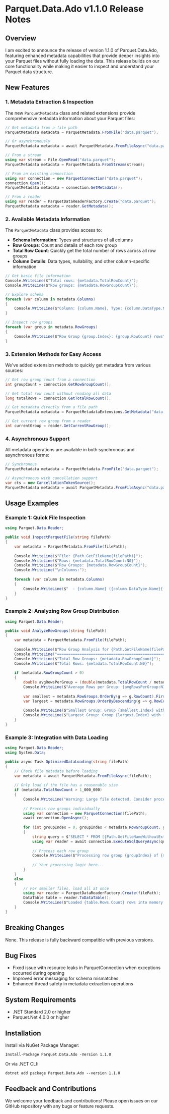 ﻿# Parquet.Data.Ado v1.1.0 Release Notes

## Overview
I am excited to announce the release of version 1.1.0 of Parquet.Data.Ado, featuring enhanced metadata capabilities that provide deeper insights into your Parquet files without fully loading the data. This release builds on our core functionality while making it easier to inspect and understand your Parquet data structure.

## New Features

### 1. Metadata Extraction & Inspection

The new `ParquetMetadata` class and related extensions provide comprehensive metadata information about your Parquet files:

```csharp
// Get metadata from a file path
ParquetMetadata metadata = ParquetMetadata.FromFile("data.parquet");

// Or asynchronously
ParquetMetadata metadata = await ParquetMetadata.FromFileAsync("data.parquet");

// From a stream
using var stream = File.OpenRead("data.parquet");
ParquetMetadata metadata = ParquetMetadata.FromStream(stream);

// From an existing connection
using var connection = new ParquetConnection("data.parquet");
connection.Open();
ParquetMetadata metadata = connection.GetMetadata();

// From a reader
using var reader = ParquetDataReaderFactory.Create("data.parquet");
ParquetMetadata metadata = reader.GetMetadata();
```

### 2. Available Metadata Information

The `ParquetMetadata` class provides access to:

- **Schema Information**: Types and structures of all columns
- **Row Groups**: Count and details of each row group
- **Total Row Count**: Quickly get the total number of rows across all row groups
- **Column Details**: Data types, nullability, and other column-specific information

```csharp
// Get basic file information
Console.WriteLine($"Total rows: {metadata.TotalRowCount}");
Console.WriteLine($"Row groups: {metadata.RowGroupCount}");

// Explore schema
foreach (var column in metadata.Columns)
{
    Console.WriteLine($"Column: {column.Name}, Type: {column.DataType.Name}, Nullable: {column.IsNullable}");
}

// Inspect row groups
foreach (var group in metadata.RowGroups)
{
    Console.WriteLine($"Row Group {group.Index}: {group.RowCount} rows");
}
```

### 3. Extension Methods for Easy Access

We've added extension methods to quickly get metadata from various sources:

```csharp
// Get row group count from a connection
int groupCount = connection.GetRowGroupCount();

// Get total row count without reading all data
long totalRows = connection.GetTotalRowCount();

// Get metadata directly from a file path
ParquetMetadata metadata = ParquetMetadataExtensions.GetMetadata("data.parquet");

// Get current row group from a reader
int currentGroup = reader.GetCurrentRowGroup();
```

### 4. Asynchronous Support

All metadata operations are available in both synchronous and asynchronous forms:

```csharp
// Synchronous
ParquetMetadata metadata = ParquetMetadata.FromFile("data.parquet");

// Asynchronous with cancellation support
var cts = new CancellationTokenSource();
ParquetMetadata metadata = await ParquetMetadata.FromFileAsync("data.parquet", cts.Token);
```

## Usage Examples

### Example 1: Quick File Inspection

```csharp
using Parquet.Data.Reader;

public void InspectParquetFile(string filePath)
{
    var metadata = ParquetMetadata.FromFile(filePath);
    
    Console.WriteLine($"File: {Path.GetFileName(filePath)}");
    Console.WriteLine($"Rows: {metadata.TotalRowCount:N0}");
    Console.WriteLine($"Row Groups: {metadata.RowGroupCount}");
    Console.WriteLine("\nColumns:");
    
    foreach (var column in metadata.Columns)
    {
        Console.WriteLine($"  - {column.Name} ({column.DataType.Name}{(column.IsNullable ? ", nullable" : "")})");
    }
}
```

### Example 2: Analyzing Row Group Distribution

```csharp
using Parquet.Data.Reader;

public void AnalyzeRowGroups(string filePath)
{
    var metadata = ParquetMetadata.FromFile(filePath);
    
    Console.WriteLine($"Row Group Analysis for {Path.GetFileName(filePath)}");
    Console.WriteLine("=================================================");
    Console.WriteLine($"Total Row Groups: {metadata.RowGroupCount}");
    Console.WriteLine($"Total Rows: {metadata.TotalRowCount:N0}");
    
    if (metadata.RowGroupCount > 0)
    {
        double avgRowsPerGroup = (double)metadata.TotalRowCount / metadata.RowGroupCount;
        Console.WriteLine($"Average Rows per Group: {avgRowsPerGroup:N1}");
        
        var smallest = metadata.RowGroups.OrderBy(g => g.RowCount).First();
        var largest = metadata.RowGroups.OrderByDescending(g => g.RowCount).First();
        
        Console.WriteLine($"Smallest Group: Group {smallest.Index} with {smallest.RowCount:N0} rows");
        Console.WriteLine($"Largest Group: Group {largest.Index} with {largest.RowCount:N0} rows");
    }
}
```

### Example 3: Integration with Data Loading

```csharp
using Parquet.Data.Reader;
using System.Data;

public async Task OptimizedDataLoading(string filePath)
{
    // Check file metadata before loading
    var metadata = await ParquetMetadata.FromFileAsync(filePath);
    
    // Only load if the file has a reasonable size
    if (metadata.TotalRowCount > 1_000_000)
    {
        Console.WriteLine("Warning: Large file detected. Consider processing in batches.");
        
        // Process row groups individually
        using var connection = new ParquetConnection(filePath);
        await connection.OpenAsync();
        
        for (int groupIndex = 0; groupIndex < metadata.RowGroupCount; groupIndex++)
        {
            string query = $"SELECT * FROM [{Path.GetFileNameWithoutExtension(filePath)}]";
            using var reader = await connection.ExecuteSqlQueryAsync(query);
            
            // Process each row group
            Console.WriteLine($"Processing row group {groupIndex} of {metadata.RowGroupCount}...");
            
            // Your processing logic here...
        }
    }
    else
    {
        // For smaller files, load all at once
        using var reader = ParquetDataReaderFactory.Create(filePath);
        DataTable table = reader.ToDataTable();
        Console.WriteLine($"Loaded {table.Rows.Count} rows into memory.");
    }
}
```

## Breaking Changes

None. This release is fully backward compatible with previous versions.

## Bug Fixes

- Fixed issue with resource leaks in ParquetConnection when exceptions occurred during opening
- Improved error messaging for schema mismatches
- Enhanced thread safety in metadata extraction operations

## System Requirements

- .NET Standard 2.0 or higher
- Parquet.Net 4.0.0 or higher

## Installation

Install via NuGet Package Manager:

```
Install-Package Parquet.Data.Ado -Version 1.1.0
```

Or via .NET CLI:

```
dotnet add package Parquet.Data.Ado --version 1.1.0
```

## Feedback and Contributions

We welcome your feedback and contributions! Please open issues on our GitHub repository with any bugs or feature requests.